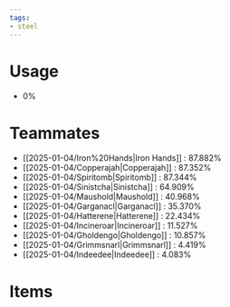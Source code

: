 ```yaml
---
tags:
- steel
---
```

# Usage
- 0%
# Teammates
- [[2025-01-04/Iron%20Hands|Iron Hands]] : 87.882%
- [[2025-01-04/Copperajah|Copperajah]] : 87.352%
- [[2025-01-04/Spiritomb|Spiritomb]] : 87.344%
- [[2025-01-04/Sinistcha|Sinistcha]] : 64.909%
- [[2025-01-04/Maushold|Maushold]] : 40.968%
- [[2025-01-04/Garganacl|Garganacl]] : 35.370%
- [[2025-01-04/Hatterene|Hatterene]] : 22.434%
- [[2025-01-04/Incineroar|Incineroar]] : 11.527%
- [[2025-01-04/Gholdengo|Gholdengo]] : 10.857%
- [[2025-01-04/Grimmsnarl|Grimmsnarl]] : 4.419%
- [[2025-01-04/Indeedee|Indeedee]] : 4.083%
# Items